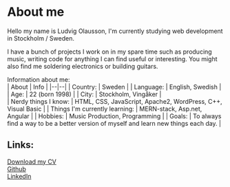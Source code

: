 # About me
Hello my name is Ludvig Olausson, I'm currently studying web development in Stockholm / Sweden.

I have a bunch of projects I work on in my spare time such as producing music, writing code for anything I can find useful or interesting. You might also find me soldering electronics or building guitars.

Information about me:<br>
| About | Info |
|--|--|
| Country: | Sweden |
| Language: | English, Swedish |
| Age: | 22 (born 1998) |
| City: | Stockholm, Vingåker |<br>
| Nerdy things I know: | HTML, CSS, JavaScript, Apache2, WordPress, C++, Visual Basic |
| Things I'm currently learning: | MERN-stack, Asp.net, Angular |
| Hobbies: | Music Production, Programming |
| Goals: | To always find a way to be a better version of myself and learn new things each day. |


## Links:
[Download my CV](https://ludvigolausson.se/cv.png)<br>
[Github](https://github.com/Azaaxin/)<br>
[LinkedIn](https://www.linkedin.com/in/ludvig-olausson-372b51193/)
